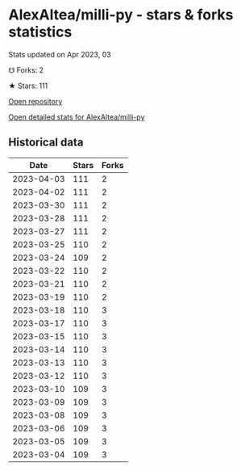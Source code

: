 # AlexAltea/milli-py - stars & forks statistics

Stats updated on Apr 2023, 03

☋ Forks: 2

★ Stars: 111

[Open repository](https://github.com/AlexAltea/milli-py)

[Open detailed stats for AlexAltea/milli-py](https://reviewgithub.com/rep/AlexAltea/milli-py)

## Historical data
| Date | Stars | Forks |
|------|-------|-------|
| 2023-04-03 | 111 | 2 | 
| 2023-04-02 | 111 | 2 | 
| 2023-03-30 | 111 | 2 | 
| 2023-03-28 | 111 | 2 | 
| 2023-03-27 | 111 | 2 | 
| 2023-03-25 | 110 | 2 | 
| 2023-03-24 | 109 | 2 | 
| 2023-03-22 | 110 | 2 | 
| 2023-03-21 | 110 | 2 | 
| 2023-03-19 | 110 | 2 | 
| 2023-03-18 | 110 | 3 | 
| 2023-03-17 | 110 | 3 | 
| 2023-03-15 | 110 | 3 | 
| 2023-03-14 | 110 | 3 | 
| 2023-03-13 | 110 | 3 | 
| 2023-03-12 | 110 | 3 | 
| 2023-03-10 | 109 | 3 | 
| 2023-03-09 | 109 | 3 | 
| 2023-03-08 | 109 | 3 | 
| 2023-03-06 | 109 | 3 | 
| 2023-03-05 | 109 | 3 | 
| 2023-03-04 | 109 | 3 | 

